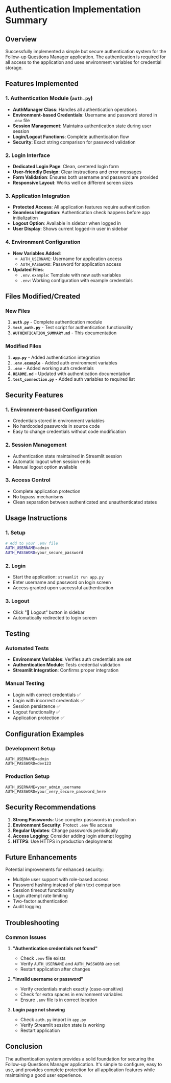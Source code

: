 # Authentication Implementation Summary

## Overview
Successfully implemented a simple but secure authentication system for the Follow-up Questions Manager application. The authentication is required for all access to the application and uses environment variables for credential storage.

## Features Implemented

### 1. Authentication Module (`auth.py`)
- **AuthManager Class**: Handles all authentication operations
- **Environment-based Credentials**: Username and password stored in `.env` file
- **Session Management**: Maintains authentication state during user session
- **Login/Logout Functions**: Complete authentication flow
- **Security**: Exact string comparison for password validation

### 2. Login Interface
- **Dedicated Login Page**: Clean, centered login form
- **User-friendly Design**: Clear instructions and error messages
- **Form Validation**: Ensures both username and password are provided
- **Responsive Layout**: Works well on different screen sizes

### 3. Application Integration
- **Protected Access**: All application features require authentication
- **Seamless Integration**: Authentication check happens before app initialization
- **Logout Option**: Available in sidebar when logged in
- **User Display**: Shows current logged-in user in sidebar

### 4. Environment Configuration
- **New Variables Added**:
  - `AUTH_USERNAME`: Username for application access
  - `AUTH_PASSWORD`: Password for application access
- **Updated Files**:
  - `.env.example`: Template with new auth variables
  - `.env`: Working configuration with example credentials

## Files Modified/Created

### New Files
1. **`auth.py`** - Complete authentication module
2. **`test_auth.py`** - Test script for authentication functionality
3. **`AUTHENTICATION_SUMMARY.md`** - This documentation

### Modified Files
1. **`app.py`** - Added authentication integration
2. **`.env.example`** - Added auth environment variables
3. **`.env`** - Added working auth credentials
4. **`README.md`** - Updated with authentication documentation
5. **`test_connection.py`** - Added auth variables to required list

## Security Features

### 1. Environment-based Configuration
- Credentials stored in environment variables
- No hardcoded passwords in source code
- Easy to change credentials without code modification

### 2. Session Management
- Authentication state maintained in Streamlit session
- Automatic logout when session ends
- Manual logout option available

### 3. Access Control
- Complete application protection
- No bypass mechanisms
- Clean separation between authenticated and unauthenticated states

## Usage Instructions

### 1. Setup
```bash
# Add to your .env file
AUTH_USERNAME=admin
AUTH_PASSWORD=your_secure_password
```

### 2. Login
- Start the application: `streamlit run app.py`
- Enter username and password on login screen
- Access granted upon successful authentication

### 3. Logout
- Click "🚪 Logout" button in sidebar
- Automatically redirected to login screen

## Testing

### Automated Tests
- **Environment Variables**: Verifies auth credentials are set
- **Authentication Module**: Tests credential validation
- **Streamlit Integration**: Confirms proper integration

### Manual Testing
- Login with correct credentials ✅
- Login with incorrect credentials ✅
- Session persistence ✅
- Logout functionality ✅
- Application protection ✅

## Configuration Examples

### Development Setup
```env
AUTH_USERNAME=admin
AUTH_PASSWORD=dev123
```

### Production Setup
```env
AUTH_USERNAME=your_admin_username
AUTH_PASSWORD=your_very_secure_password_here
```

## Security Recommendations

1. **Strong Passwords**: Use complex passwords in production
2. **Environment Security**: Protect `.env` file access
3. **Regular Updates**: Change passwords periodically
4. **Access Logging**: Consider adding login attempt logging
5. **HTTPS**: Use HTTPS in production deployments

## Future Enhancements

Potential improvements for enhanced security:
- Multiple user support with role-based access
- Password hashing instead of plain text comparison
- Session timeout functionality
- Login attempt rate limiting
- Two-factor authentication
- Audit logging

## Troubleshooting

### Common Issues
1. **"Authentication credentials not found"**
   - Check `.env` file exists
   - Verify `AUTH_USERNAME` and `AUTH_PASSWORD` are set
   - Restart application after changes

2. **"Invalid username or password"**
   - Verify credentials match exactly (case-sensitive)
   - Check for extra spaces in environment variables
   - Ensure `.env` file is in correct location

3. **Login page not showing**
   - Check `auth.py` import in `app.py`
   - Verify Streamlit session state is working
   - Restart application

## Conclusion

The authentication system provides a solid foundation for securing the Follow-up Questions Manager application. It's simple to configure, easy to use, and provides complete protection for all application features while maintaining a good user experience.
